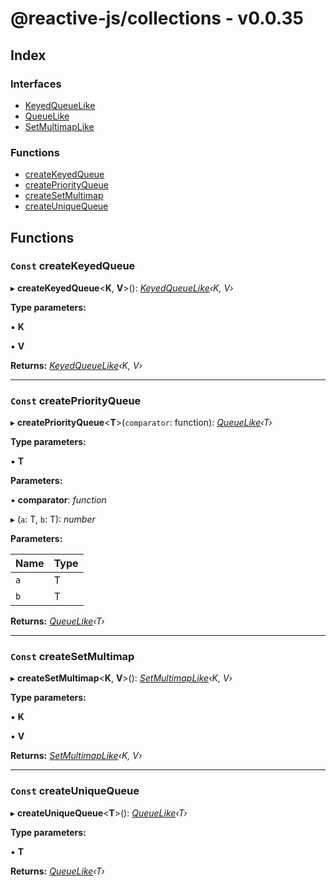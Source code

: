 
# @reactive-js/collections - v0.0.35

## Index

### Interfaces

* [KeyedQueueLike](interfaces/keyedqueuelike.md)
* [QueueLike](interfaces/queuelike.md)
* [SetMultimapLike](interfaces/setmultimaplike.md)

### Functions

* [createKeyedQueue](README.md#const-createkeyedqueue)
* [createPriorityQueue](README.md#const-createpriorityqueue)
* [createSetMultimap](README.md#const-createsetmultimap)
* [createUniqueQueue](README.md#const-createuniquequeue)

## Functions

### `Const` createKeyedQueue

▸ **createKeyedQueue**<**K**, **V**>(): *[KeyedQueueLike](interfaces/keyedqueuelike.md)‹K, V›*

**Type parameters:**

▪ **K**

▪ **V**

**Returns:** *[KeyedQueueLike](interfaces/keyedqueuelike.md)‹K, V›*

___

### `Const` createPriorityQueue

▸ **createPriorityQueue**<**T**>(`comparator`: function): *[QueueLike](interfaces/queuelike.md)‹T›*

**Type parameters:**

▪ **T**

**Parameters:**

▪ **comparator**: *function*

▸ (`a`: T, `b`: T): *number*

**Parameters:**

Name | Type |
------ | ------ |
`a` | T |
`b` | T |

**Returns:** *[QueueLike](interfaces/queuelike.md)‹T›*

___

### `Const` createSetMultimap

▸ **createSetMultimap**<**K**, **V**>(): *[SetMultimapLike](interfaces/setmultimaplike.md)‹K, V›*

**Type parameters:**

▪ **K**

▪ **V**

**Returns:** *[SetMultimapLike](interfaces/setmultimaplike.md)‹K, V›*

___

### `Const` createUniqueQueue

▸ **createUniqueQueue**<**T**>(): *[QueueLike](interfaces/queuelike.md)‹T›*

**Type parameters:**

▪ **T**

**Returns:** *[QueueLike](interfaces/queuelike.md)‹T›*
